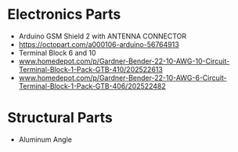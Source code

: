 # Electronics Parts

* Arduino GSM Shield 2 with ANTENNA CONNECTOR
 * https://octopart.com/a000106-arduino-56764913
* Terminal Block 6 and 10
 * www.homedepot.com/p/Gardner-Bender-22-10-AWG-10-Circuit-Terminal-Block-1-Pack-GTB-410/202522613
 * www.homedepot.com/p/Gardner-Bender-22-10-AWG-6-Circuit-Terminal-Block-1-Pack-GTB-406/202522482


# Structural Parts

* Aluminum Angle
